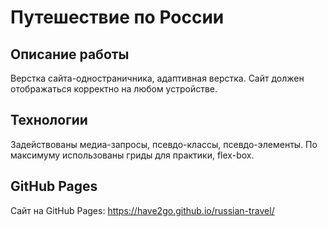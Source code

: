 # Путешествие по России

## Описание работы

Верстка сайта-одностраничника, адаптивная верстка. Сайт должен отображаться корректно на любом устройстве.

## Технологии
Задействованы медиа-запросы, псевдо-классы, псевдо-элементы.
По максимуму использованы гриды для практики, flex-box.

## GitHub Pages

Сайт на GitHub Pages: https://have2go.github.io/russian-travel/
